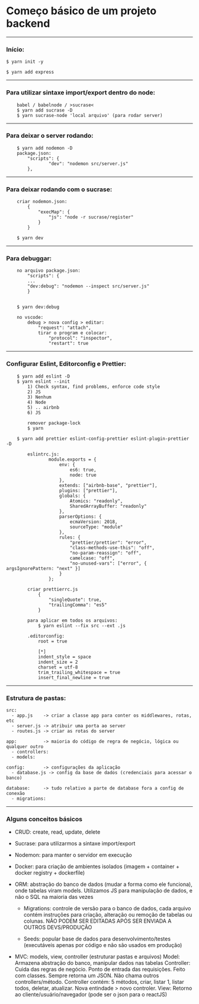 # Começo básico de um projeto backend

---

### Início:

	$ yarn init -y
	
	$ yarn add express

---
	
### Para utilizar sintaxe import/export dentro do node:
		babel / babelnode / >sucrase<
		$ yarn add sucrase -D
		$ yarn sucrase-node 'local arquivo' (para rodar server)

---
	
### Para deixar o server rodando:
		$ yarn add nodemon -D
		package.json: 
			"scripts": {
    				"dev": "nodemon src/server.js"
  			},
  		
---
			
### Para deixar rodando com o sucrase:
		criar nodemon.json:
			{
				"execMap": {
					"js": "node -r sucrase/register"
				}
			}
		
		$ yarn dev

---
			
### Para debuggar:
		no arquivo package.json:
			"scripts": {
	  		...
	  		"dev:debug": "nodemon --inspect src/server.js"
			}

		
		$ yarn dev:debug
		
		no vscode:
			debug > nova config > editar:
				"request": "attach", 
				tirar o program e colocar:
					"protocol": "inspector", 
					"restart": true

---
	
### Configurar Eslint, Editorconfig e Prettier:
		$ yarn add eslint -D
		$ yarn eslint --init
			1) Check syntax, find problems, enforce code style
			2) JS
			3) Nenhum
			4) Node
			5) .. airbnb
			6) JS
			
			remover package-lock
			$ yarn
				
		$ yarn add prettier eslint-config-prettier eslint-plugin-prettier -D
			
			eslintrc.js:
					module.exports = {
						env: {
							es6: true,
							node: true
						},
						extends: ["airbnb-base", "prettier"],
						plugins: ["prettier"],
						globals: {
							Atomics: "readonly",
							SharedArrayBuffer: "readonly"
						},
						parserOptions: {
							ecmaVersion: 2018,
							sourceType: "module"
						},
						rules: {
							"prettier/prettier": "error",
							"class-methods-use-this": "off",
							"no-param-reassign": "off",
							camelcase: "off",
							"no-unused-vars": ["error", { argsIgnorePattern: "next" }]
						}
					};
			
			criar prettierrc.js
				{
					"singleQuote": true,
					"trailingComma": "es5"
				}

			para aplicar em todos os arquivos:
				$ yarn eslint --fix src --ext .js
	
			.editorconfig:
				root = true

				[*]
				indent_style = space
				indent_size = 2
				charset = utf-8
				trim_trailing_whitespace = true
				insert_final_newline = true

---

### Estrutura de pastas:

  	src: 
	  - app.js    -> criar a classe app para conter os middlewares, rotas, etc
	  - server.js -> atribuir uma porta ao server
	  - routes.js -> criar as rotas do server

	app:          -> maioria do código de regra de negócio, lógica ou qualquer outro
	  - controllers:
	  - models:

	config:	      -> configurações da aplicação
	  - database.js	-> config da base de dados (credenciais para acessar o banco)

	database:     -> tudo relativo a parte de database fora a config de conexão 
	  - migrations:

---

### Alguns conceitos básicos
	
  - CRUD: create, read, update, delete
  
  - Sucrase: para utilizarmos a sintaxe import/export
  
  - Nodemon: para manter o servidor em execução
  
  - Docker: para criação de ambientes isolados (imagem + container + docker registry + dockerfile)
  
  - ORM: abstração do banco de dados (mudar a forma como ele funciona), onde tabelas viram models. Utilizamos JS para manipulação de dados, e não o SQL na maioria das vezes
  	
	- Migrations: controle de versão para o banco de dados, cada arquivo contém instruções para criação, alteração ou remoção de tabelas ou colunas. NÃO PODEM SER EDITADAS APÓS SER ENVIADA A OUTROS DEVS/PRODUÇÃO
	
	- Seeds: popular base de dados para desenvolvimento/testes (executáveis apenas por código e não são usados em produção)
	
  - MVC: models, view, controller (estruturar pastas e arquivos)
  	Model: Armazena abstração do banco, manipular dados nas tabelas
  	Controller: Cuida das regras de negócio. Ponto de entrada das requisições. Feito com classes. Sempre retorna um JSON. Não chama outros controllers/método. Controller contém: 5 métodos, criar, listar 1, listar todos, deletar, atualizar. Nova entindade > novo controler.
  	View: Retorno ao cliente/usuário/navegador (pode ser o json para o reactJS)

